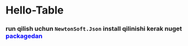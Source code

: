 # Hello-Table
### run qilish uchun `NewtonSoft.Json` install qilinishi kerak nuget <span style="color: blue;">package<span/>dan